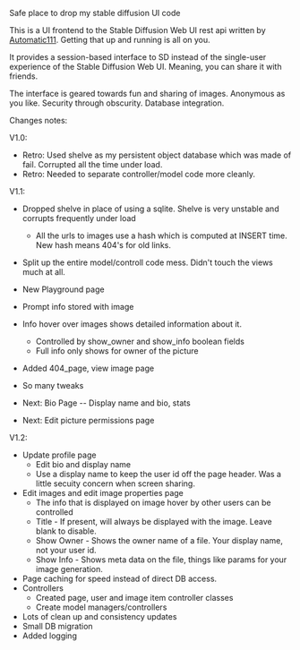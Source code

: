 Safe place to drop my stable diffusion UI code

This is a UI frontend to the Stable Diffusion Web UI rest api written by [Automatic111](https://github.com/AUTOMATIC1111/stable-diffusion-webui).  Getting that up and running is all on you.

It provides a session-based interface to SD instead of the single-user experience of the Stable Diffusion Web UI.  Meaning, you can share it with friends.

The interface is geared towards fun and sharing of images.  Anonymous as you like.  Security through obscurity.  Database integration.

Changes notes:

V1.0:

  * Retro: Used shelve as my persistent object database which was made of fail.  Corrupted all the time under load.
  * Retro: Needed to separate controller/model code more cleanly.

V1.1:

  * Dropped shelve in place of using a sqlite.  Shelve is very unstable and corrupts frequently under load
    * All the urls to images use a hash which is computed at INSERT time.  New hash means 404's for old links.
  * Split up the entire model/controll code mess.  Didn't touch the views much at all.
  * New Playground page
  * Prompt info stored with image
  * Info hover over images shows detailed information about it.
    * Controlled by show_owner and show_info boolean fields
    * Full info only shows for owner of the picture
  * Added 404_page, view image page
  * So many tweaks
  
  * Next: Bio Page -- Display name and bio, stats
  * Next: Edit picture permissions page
  
V1.2:
  * Update profile page
    * Edit bio and display name
    * Use a display name to keep the user id off the page header.  Was a little secuity concern when screen sharing.
  * Edit images and edit image properties page
    * The info that is displayed on image hover by other users can be controlled
    * Title - If present, will always be displayed with the image.  Leave blank to disable.
    * Show Owner - Shows the owner name of a file.  Your display name, not your user id.
    * Show Info - Shows meta data on the file, things like params for your image generation.
  * Page caching for speed instead of direct DB access.
  * Controllers
    * Created page, user and image item controller classes
    * Create model managers/controllers
  * Lots of clean up and consistency updates
  * Small DB migration
  * Added logging
